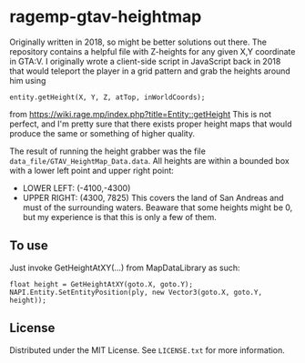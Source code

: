 # ragemp-gtav-heightmap
Originally written in 2018, so might be better solutions out there.
The repository contains a helpful file with Z-heights for any given X,Y coordinate in GTA:V. I originally wrote a client-side script in JavaScript back in 2018 that would teleport the player in a grid pattern and grab the heights around him using
```
entity.getHeight(X, Y, Z, atTop, inWorldCoords);
```
from https://wiki.rage.mp/index.php?title=Entity::getHeight
This is not perfect, and I'm pretty sure that there exists proper height maps that would produce the same or something of higher quality.

The result of running the height grabber was the file ```data_file/GTAV_HeightMap_Data.data```.
All heights are within a bounded box with a lower left point and upper right point: 
* LOWER LEFT: (-4100,-4300)
* UPPER RIGHT: (4300, 7825)
This covers the land of San Andreas and must of the surrounding waters.
Beaware that some heights might be 0, but my experience is that this is only a few of them.

<h2>To use</h2>

Just invoke GetHeightAtXY(...) from MapDataLibrary as such:
```
float height = GetHeightAtXY(goto.X, goto.Y);
NAPI.Entity.SetEntityPosition(ply, new Vector3(goto.X, goto.Y, height));
```

<h2>License</h2>

Distributed under the MIT License. See `LICENSE.txt` for more information.
